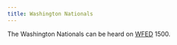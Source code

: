 ```yaml
---
title: Washington Nationals
---
```

The Washington Nationals can be heard on [WFED] 1500.

[WFED]:http:/radio/am-broadcast/wfed/
